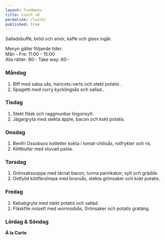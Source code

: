 ```yaml
---
layout: foodmenu
title: Lunch v8
permalink: /lunch/
published: true
---
```

Salladsbuffé, bröd och smör, kaffe och glass ingår.

Menyn gäller följande tider:  
Mån - Fre: 11:00 - 15:00  
Alla rätter: 80:- Take way: 60:-

### Måndag

1. Biff med salsa sås, haricots-verts och stekt potatis .
2. Spagetti med curry kycklingsås och sallad..

### Tisdag

1. Stekt fläsk och raggmunkar lingonsylt.
2. Jägargryta med stekta äpple, bacon och kokt potatis.

### Onsdag

1. Benfri Ossobuco kotletter kokta i tomat-chilisås, rotfrykter och ris.
2. Köttbullar med stuvad pasta.

### Torsdag

1. Grönsakssoppa med tärnat bacon, tunna pannkakor, sylt och grädde.
2. Ostfylld köttfärslimpa med brunsås, stekta grönsaker och kokt potatis.

### Fredag

1. Kebabgryta med stekt potatis och sallad.
2. Fläskfile noisett med wormodsås, Grönsaker och potatis gratäng.


### Lördag & Söndag

**Á la Carte**

